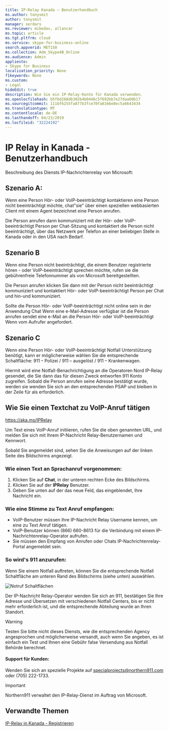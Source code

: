 ```yaml
---
title: IP-Relay Kanada – Benutzerhandbuch
ms.author: tonysmit
author: tonysmit
manager: serdars
ms.reviewer: mikedav, allancar
ms.topic: article
ms.tgt.pltfrm: cloud
ms.service: skype-for-business-online
search.appverid: MET150
ms.collection: Adm_Skype4B_Online
ms.audience: Admin
appliesto:
- Skype for Business
localization_priority: None
f1keywords: None
ms.custom:
- Legal
hideEdit: true
description: Wie Sie ein IP-Relay-Konto für Kanada verwenden.
ms.openlocfilehash: b5f6d268db302b4b0446c5f692bb7e27daa60b17
ms.sourcegitcommit: 111bf6255fa877b3fce70fa8166e8ec5a6643434
ms.translationtype: MT
ms.contentlocale: de-DE
ms.lasthandoff: 04/23/2019
ms.locfileid: "32224192"
---
```

# <a name="ip-relay-in-canada---user-guide"></a>IP Relay in Kanada - Benutzerhandbuch

Beschreibung des Diensts IP-Nachrichtenrelay von Microsoft:

## <a name="scenario-a"></a>Szenario A:
Wenn eine Person Hör- oder VoIP-beeinträchtigt kontaktieren eine Person nicht beeinträchtigt möchte, chat"sie" über einen speziellen webbasierten Client mit einem Agent bezeichnet eine Person anrufen.

Die Person anrufen dann kommuniziert mit der Hör- oder VoIP-beeinträchtigt Person per Chat-Sitzung und kontaktiert die Person nicht beeinträchtigt, über das Netzwerk per Telefon an einer beliebigen Stelle in Kanada oder in den USA nach Bedarf.

## <a name="scenario-b"></a>Szenario B
Wenn eine Person nicht beeinträchtigt, die einem Benutzer registrierte hören - oder VoIP-beeinträchtigt sprechen möchte, rufen sie die gebührenfreie Telefonnummer als von Microsoft bereitgestellten.

Die Person anrufen klicken Sie dann mit der Person nicht beeinträchtigt kommuniziert und kontaktiert Hör- oder VoIP-beeinträchtigt Person per Chat und hin-und kommuniziert.

Sollte die Person Hör- oder VoIP-beeinträchtigt nicht online sein in der Anwendung Chat Wenn eine e-Mail-Adresse verfügbar ist die Person anrufen sendet eine e-Mail an die Person Hör- oder VoIP-beeinträchtigt Wenn vom Aufrufer angefordert.

## <a name="scenario-c"></a>Szenario C
Wenn eine Person Hör- oder VoIP-beeinträchtigt Notfall Unterstützung benötigt, kann er möglicherweise wählen Sie die entsprechende Schaltfläche: 911 – Polizei / 911 – ausgelöst / 911 – Krankenwagen.

Hiermit wird eine Notfall-Benachrichtigung an die Operatoren Nord IP-Relay gesendet, die Sie dann das für diesen Zweck entworfen 911 Konto zugreifen. Sobald die Person anrufen seine Adresse bestätigt wurde, werden sie wenden Sie sich an den entsprechenden PSAP und bleiben in der Zeile für als erforderlich.

## <a name="how-to-place-a-text-chat-to-voice-call"></a>Wie Sie einen Textchat zu VoIP-Anruf tätigen

https://aka.ms/IPRelay

Um Text eines VoIP-Anruf initiieren, rufen Sie die oben genannten URL, und melden Sie sich mit Ihrem IP-Nachricht Relay-Benutzernamen und Kennwort.

Sobald Sie angemeldet sind, sehen Sie die Anweisungen auf der linken Seite des Bildschirms angezeigt.

### <a name="how-to-make-a-text-to-voice-call"></a>Wie einen Text an Sprachanruf vorgenommen:
1. Klicken Sie auf **Chat**, in der unteren rechten Ecke des Bildschirms.
2. Klicken Sie auf der **IPRelay** Benutzer.
3. Geben Sie unten auf der das neue Feld, das eingeblendet, Ihre Nachricht ein.

### <a name="how-to-receive-a-voice-to-text-call"></a>Wie eine Stimme zu Text Anruf empfangen:
- VoIP-Benutzer müssen Ihre IP-Nachricht Relay Username kennen, um eine zu Text Anruf tätigen.
- VoIP-Benutzer können (866) 660-8613 für die Verbindung mit einem IP-Nachrichtenrelay-Operator aufrufen.
- Sie müssen den Empfang von Anrufen oder Chats IP-Nachrichtenrelay-Portal angemeldet sein.

### <a name="how-to-place-a-911-call"></a>So wird's 911 anzurufen:
Wenn Sie einem Notfall auftreten, können Sie die entsprechende Notfall Schaltfläche am unteren Rand des Bildschirms (siehe unten) auswählen.

![Notruf Schaltflächen](../images/ip-relay-emergency-buttons.png)

Der IP-Nachricht Relay-Operator wenden Sie sich an 911, bestätigen Sie Ihre Adresse und Übersetzen mit verschiedenen Notfall Centers, bis er nicht mehr erforderlich ist, und die entsprechende Abteilung wurde an Ihren Standort.

> [!WARNING]
> Testen Sie bitte nicht dieses Diensts, wie die entsprechenden Agency angesprochen und möglicherweise versandt, auch wenn Sie angeben, es ist einfach ein Test und Ihnen eine Gebühr false Versendung aus Notfall Behörde berechnet.

#### <a name="customer-support"></a>Support für Kunden:
Wenden Sie sich an spezielle Projekte auf [specialprojects@northern911.com](mailto:specialprojects@northern911.com) oder (705) 222-1733.

> [!IMPORTANT]
> Northern911 verwaltet den IP-Relay-Dienst im Auftrag von Microsoft.

## <a name="related-topics"></a>Verwandte Themen

[IP-Relay in Kanada - Registrieren](ip-relay-canada-email-signup.md)






